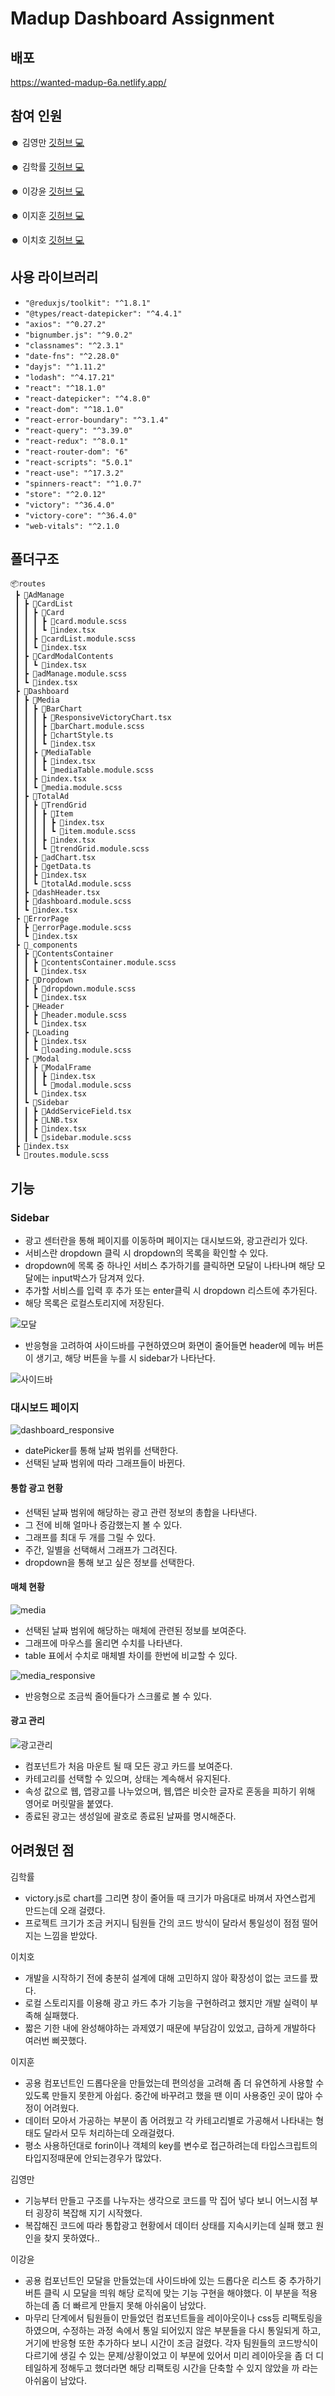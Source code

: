 # Madup Dashboard Assignment
## 배포
https://wanted-madup-6a.netlify.app/

## 참여 인원
☻ 김영만 [깃허브 💻 ](https://github.com/sksn12) <br/>

☻ 김학률 [깃허브 💻 ](https://github.com/markyul) <br/>

☻ 이강윤 [깃허브 💻 ](https://github.com/rkddbs1031) <br/>

☻ 이지훈 [깃허브 💻 ](https://github.com/jihun1233) <br/>

☻ 이치호 [깃허브 💻 ](https://github.com/usernamechiho) 

## 사용 라이브러리
- `"@reduxjs/toolkit": "^1.8.1"`
- `"@types/react-datepicker": "^4.4.1"`
- `"axios": "^0.27.2"`
- `"bignumber.js": "^9.0.2"`
- `"classnames": "^2.3.1"`
- `"date-fns": "^2.28.0"`
- `"dayjs": "^1.11.2"`
- `"lodash": "^4.17.21"`
- `"react": "^18.1.0"`
- `"react-datepicker": "^4.8.0"`
- `"react-dom": "^18.1.0"`
- `"react-error-boundary": "^3.1.4"`
- `"react-query": "^3.39.0"`
- `"react-redux": "^8.0.1"`
- `"react-router-dom": "6"`
- `"react-scripts": "5.0.1"`
- `"react-use": "^17.3.2"`
- `"spinners-react": "^1.0.7"`
- `"store": "^2.0.12"`
- `"victory": "^36.4.0"`
- `"victory-core": "^36.4.0"`
- `"web-vitals": "^2.1.0`

## 폴더구조
```
📦routes
 ┣ 📂AdManage
 ┃ ┣ 📂CardList
 ┃ ┃ ┣ 📂Card
 ┃ ┃ ┃ ┣ 📜card.module.scss
 ┃ ┃ ┃ ┗ 📜index.tsx
 ┃ ┃ ┣ 📜cardList.module.scss
 ┃ ┃ ┗ 📜index.tsx
 ┃ ┣ 📂CardModalContents
 ┃ ┃ ┗ 📜index.tsx
 ┃ ┣ 📜adManage.module.scss
 ┃ ┗ 📜index.tsx
 ┣ 📂Dashboard
 ┃ ┣ 📂Media
 ┃ ┃ ┣ 📂BarChart
 ┃ ┃ ┃ ┣ 📜ResponsiveVictoryChart.tsx
 ┃ ┃ ┃ ┣ 📜barChart.module.scss
 ┃ ┃ ┃ ┣ 📜chartStyle.ts
 ┃ ┃ ┃ ┗ 📜index.tsx
 ┃ ┃ ┣ 📂MediaTable
 ┃ ┃ ┃ ┣ 📜index.tsx
 ┃ ┃ ┃ ┗ 📜mediaTable.module.scss
 ┃ ┃ ┣ 📜index.tsx
 ┃ ┃ ┗ 📜media.module.scss
 ┃ ┣ 📂TotalAd
 ┃ ┃ ┣ 📂TrendGrid
 ┃ ┃ ┃ ┣ 📂Item
 ┃ ┃ ┃ ┃ ┣ 📜index.tsx
 ┃ ┃ ┃ ┃ ┗ 📜item.module.scss
 ┃ ┃ ┃ ┣ 📜index.tsx
 ┃ ┃ ┃ ┗ 📜trendGrid.module.scss
 ┃ ┃ ┣ 📜adChart.tsx
 ┃ ┃ ┣ 📜getData.ts
 ┃ ┃ ┣ 📜index.tsx
 ┃ ┃ ┗ 📜totalAd.module.scss
 ┃ ┣ 📜dashHeader.tsx
 ┃ ┣ 📜dashboard.module.scss
 ┃ ┗ 📜index.tsx
 ┣ 📂ErrorPage
 ┃ ┣ 📜errorPage.module.scss
 ┃ ┗ 📜index.tsx
 ┣ 📂_components
 ┃ ┣ 📂ContentsContainer
 ┃ ┃ ┣ 📜contentsContainer.module.scss
 ┃ ┃ ┗ 📜index.tsx
 ┃ ┣ 📂Dropdown
 ┃ ┃ ┣ 📜dropdown.module.scss
 ┃ ┃ ┗ 📜index.tsx
 ┃ ┣ 📂Header
 ┃ ┃ ┣ 📜header.module.scss
 ┃ ┃ ┗ 📜index.tsx
 ┃ ┣ 📂Loading
 ┃ ┃ ┣ 📜index.tsx
 ┃ ┃ ┗ 📜loading.module.scss
 ┃ ┣ 📂Modal
 ┃ ┃ ┣ 📂ModalFrame
 ┃ ┃ ┃ ┣ 📜index.tsx
 ┃ ┃ ┃ ┗ 📜modal.module.scss
 ┃ ┃ ┗ 📜index.tsx
 ┃ ┗ 📂Sidebar
 ┃ ┃ ┣ 📜AddServiceField.tsx
 ┃ ┃ ┣ 📜LNB.tsx
 ┃ ┃ ┣ 📜index.tsx
 ┃ ┃ ┗ 📜sidebar.module.scss
 ┣ 📜index.tsx
 ┗ 📜routes.module.scss
```

## 기능
### Sidebar
- 광고 센터란을 통해 페이지를 이동하며 페이지는 대시보드와, 광고관리가 있다.
- 서비스란 dropdown 클릭 시 dropdown의 목록을 확인할 수 있다.
- dropdown에 목록 중 하나인 서비스 추가하기를 클릭하면 모달이 나타나며 해당 모달에는 input박스가 담겨져 있다.
- 추가할 서비스를 입력 후 추가 또는 enter클릭 시 dropdown 리스트에 추가된다.
- 해당 목록은 로컬스토리지에 저장된다.

![모달](https://user-images.githubusercontent.com/65527334/170379448-c2e52d41-3da3-48d3-8f8b-58f680698f47.gif)

- 반응형을 고려하여 사이드바를 구현하였으며 화면이 줄어들면 header에 메뉴 버튼이 생기고, 해당 버튼을 누를 시 sidebar가 나타난다.

![사이드바](https://user-images.githubusercontent.com/65527334/170376704-58629c5a-cd21-4193-8bfa-0f8789aca389.gif)

### 대시보드 페이지
![dashboard_responsive](https://user-images.githubusercontent.com/56039591/171880263-d2cc15dd-f7fa-4999-963a-3703c9795fc9.gif)

- datePicker를 통해 날짜 범위를 선택한다.
- 선택된 날짜 범위에 따라 그래프들이 바뀐다.

#### 통합 광고 현황
- 선택된 날짜 범위에 해당하는 광고 관련 정보의 총합을 나타낸다.
- 그 전에 비해 얼마나 증감했는지 볼 수 있다.
- 그래프를 최대 두 개를 그릴 수 있다.
- 주간, 일별을 선택해서 그래프가 그려진다.
- dropdown을 통해 보고 싶은 정보를 선택한다.

#### 매체 현황
![media](https://user-images.githubusercontent.com/52916848/170358772-eab322e6-b60c-47de-9edd-df069699acd5.gif)
- 선택된 날짜 범위에 해당하는 매체에 관련된 정보를 보여준다.
- 그래프에 마우스를 올리면 수치를 나타낸다.
- table 표에서 수치로 매체별 차이를 한번에 비교할 수 있다.

![media_responsive](https://user-images.githubusercontent.com/52916848/170389531-6b36292a-db42-4b61-a476-1eb79317b35c.gif)
- 반응형으로 조금씩 줄어들다가 스크롤로 볼 수 있다.

#### 광고 관리
![광고관리](https://user-images.githubusercontent.com/87627359/170386133-4fc7bf3e-e2c7-4a01-9005-6bd2f2a1c340.gif)
- 컴포넌트가 처음 마운트 될 때 모든 광고 카드를 보여준다.
- 카테고리를 선택할 수 있으며, 상태는 계속해서 유지된다.
- 속성 값으로 웹, 앱광고를 나누었으며, 웹,앱은 비슷한 글자로 혼동을 피하기 위해 영어로 머릿말을 붙였다.
- 종료된 광고는 생성일에 괄호로 종료된 날짜를 명시해준다.


## 어려웠던 점

김학률
- victory.js로 chart를 그리면 창이 줄어들 때 크기가 마음대로 바껴서 자연스럽게 만드는데 오래 걸렸다.
- 프로젝트 크기가 조금 커지니 팀원들 간의 코드 방식이 달라서 통일성이 점점 떨어지는 느낌을 받았다.

이치호
- 개발을 시작하기 전에 충분히 설계에 대해 고민하지 않아 확장성이 없는 코드를 짰다.
- 로컬 스토리지를 이용해 광고 카드 추가 기능을 구현하려고 했지만 개발 실력이 부족해 실패했다.
- 짧은 기한 내에 완성해야하는 과제였기 때문에 부담감이 있었고, 급하게 개발하다 여러번 삐끗했다.

이지훈
- 공용 컴포넌트인 드롭다운을 만들었는데 편의성을 고려해 좀 더 유연하게 사용할 수 있도록 만들지 못한게 아쉽다. 중간에 바꾸려고 했을 땐 이미 사용중인 곳이 많아 수정이 어려웠다.
- 데이터 모아서 가공하는 부분이 좀 어려웠고 각 카테고리별로 가공해서 나타내는 형태도 달라서 모두 처리하는데 오래걸렸다.
- 평소 사용하던대로 forin이나 객체의 key를 변수로 접근하려는데 타입스크립트의 타입지정때문에 안되는경우가 많았다.

김영만
- 기능부터 만들고 구조를 나누자는 생각으로 코드를 막 집어 넣다 보니 어느시점 부터 굉장히 복잡해 지기 시작했다.
- 복잡해진 코드에 따라 통합광고 현황에서 데이터 상태를 지속시키는데 실패 했고 원인을 찾지 못하였다..


이강윤
- 공용 컴포넌트인 모달을 만들었는데 사이드바에 있는 드롭다운 리스트 중 추가하기 버튼 클릭 시 모달을 띄워 해당 로직에 맞는 기능 구현을 해야했다. 이 부분을 적용하는데 좀 더 빠르게 만들지 못해 아쉬움이 남았다.
- 마무리 단계에서 팀원들이 만들었던 컴포넌트들을 레이아웃이나 css등 리팩토링을 하였으며, 수정하는 과정 속에서 통일 되어있지 않은 부분들을 다시 통일되게 하고, 거기에 반응형 또한 추가하다 보니 시간이 조금 걸렸다. 각자 팀원들의 코드방식이 다르기에 생길 수 있는 문제/상황이었고 이 부분에 있어서 미리 레이아웃을 좀 더 디테일하게 정해두고 했더라면 해당 리팩토링 시간을 단축할 수 있지 않았을 까 라는 아쉬움이 남았다.
